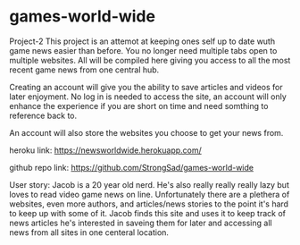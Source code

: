 # games-world-wide
Project-2
This project is an attemot at keeping ones self up to date wuth game news easier than before. You no longer need multiple tabs open to multiple websites. All will be compiled here giving you access to all the most recent game news from one central hub.

Creating an account will give you the ability to save articles and videos for later enjoyment.
No log in is needed to access the site, an account will only enhance the experience if you are short on time and need somthing to reference back to.

An account will also store the websites you choose to get your news from.


heroku link: https://newsworldwide.herokuapp.com/

github repo link: https://github.com/StrongSad/games-world-wide


User story: Jacob is a 20 year old nerd. He's also really really really lazy but loves to read video game news on line. Unfortunately there are a plethera of websites, even more authors, and articles/news stories to the point it's hard to keep up with some of it. Jacob finds this site and uses it to keep track of news articles he's interested in saveing them for later and accessing all news from all sites in one centeral location.